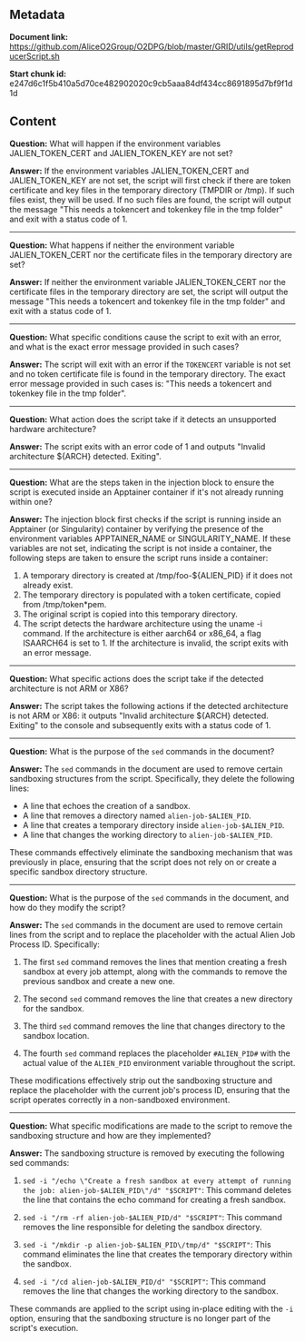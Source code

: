 ## Metadata

**Document link:** https://github.com/AliceO2Group/O2DPG/blob/master/GRID/utils/getReproducerScript.sh

**Start chunk id:** e247d6c1f5b410a5d70ce482902020c9cb5aaa84df434cc8691895d7bf9f1d1d

## Content

**Question:** What will happen if the environment variables JALIEN_TOKEN_CERT and JALIEN_TOKEN_KEY are not set?

**Answer:** If the environment variables JALIEN_TOKEN_CERT and JALIEN_TOKEN_KEY are not set, the script will first check if there are token certificate and key files in the temporary directory (TMPDIR or /tmp). If such files exist, they will be used. If no such files are found, the script will output the message "This needs a tokencert and tokenkey file in the tmp folder" and exit with a status code of 1.

---

**Question:** What happens if neither the environment variable JALIEN_TOKEN_CERT nor the certificate files in the temporary directory are set?

**Answer:** If neither the environment variable JALIEN_TOKEN_CERT nor the certificate files in the temporary directory are set, the script will output the message "This needs a tokencert and tokenkey file in the tmp folder" and exit with a status code of 1.

---

**Question:** What specific conditions cause the script to exit with an error, and what is the exact error message provided in such cases?

**Answer:** The script will exit with an error if the `TOKENCERT` variable is not set and no token certificate file is found in the temporary directory. The exact error message provided in such cases is: "This needs a tokencert and tokenkey file in the tmp folder".

---

**Question:** What action does the script take if it detects an unsupported hardware architecture?

**Answer:** The script exits with an error code of 1 and outputs "Invalid architecture ${ARCH} detected. Exiting".

---

**Question:** What are the steps taken in the injection block to ensure the script is executed inside an Apptainer container if it's not already running within one?

**Answer:** The injection block first checks if the script is running inside an Apptainer (or Singularity) container by verifying the presence of the environment variables APPTAINER_NAME or SINGULARITY_NAME. If these variables are not set, indicating the script is not inside a container, the following steps are taken to ensure the script runs inside a container:

1. A temporary directory is created at /tmp/foo-${ALIEN_PID} if it does not already exist.
2. The temporary directory is populated with a token certificate, copied from /tmp/token*pem.
3. The original script is copied into this temporary directory.
4. The script detects the hardware architecture using the uname -i command. If the architecture is either aarch64 or x86_64, a flag ISAARCH64 is set to 1. If the architecture is invalid, the script exits with an error message.

---

**Question:** What specific actions does the script take if the detected architecture is not ARM or X86?

**Answer:** The script takes the following actions if the detected architecture is not ARM or X86: it outputs "Invalid architecture ${ARCH} detected. Exiting" to the console and subsequently exits with a status code of 1.

---

**Question:** What is the purpose of the `sed` commands in the document?

**Answer:** The `sed` commands in the document are used to remove certain sandboxing structures from the script. Specifically, they delete the following lines:

- A line that echoes the creation of a sandbox.
- A line that removes a directory named `alien-job-$ALIEN_PID`.
- A line that creates a temporary directory inside `alien-job-$ALIEN_PID`.
- A line that changes the working directory to `alien-job-$ALIEN_PID`.

These commands effectively eliminate the sandboxing mechanism that was previously in place, ensuring that the script does not rely on or create a specific sandbox directory structure.

---

**Question:** What is the purpose of the `sed` commands in the document, and how do they modify the script?

**Answer:** The `sed` commands in the document are used to remove certain lines from the script and to replace the placeholder with the actual Alien Job Process ID. Specifically:

1. The first `sed` command removes the lines that mention creating a fresh sandbox at every job attempt, along with the commands to remove the previous sandbox and create a new one.

2. The second `sed` command removes the line that creates a new directory for the sandbox.

3. The third `sed` command removes the line that changes directory to the sandbox location.

4. The fourth `sed` command replaces the placeholder `#ALIEN_PID#` with the actual value of the `ALIEN_PID` environment variable throughout the script.

These modifications effectively strip out the sandboxing structure and replace the placeholder with the current job's process ID, ensuring that the script operates correctly in a non-sandboxed environment.

---

**Question:** What specific modifications are made to the script to remove the sandboxing structure and how are they implemented?

**Answer:** The sandboxing structure is removed by executing the following sed commands:

1. `sed -i "/echo \"Create a fresh sandbox at every attempt of running the job: alien-job-$ALIEN_PID\"/d" "$SCRIPT"`: This command deletes the line that contains the echo command for creating a fresh sandbox.

2. `sed -i "/rm -rf alien-job-$ALIEN_PID/d" "$SCRIPT"`: This command removes the line responsible for deleting the sandbox directory.

3. `sed -i "/mkdir -p alien-job-$ALIEN_PID\/tmp/d" "$SCRIPT"`: This command eliminates the line that creates the temporary directory within the sandbox.

4. `sed -i "/cd alien-job-$ALIEN_PID/d" "$SCRIPT"`: This command removes the line that changes the working directory to the sandbox.

These commands are applied to the script using in-place editing with the `-i` option, ensuring that the sandboxing structure is no longer part of the script's execution.